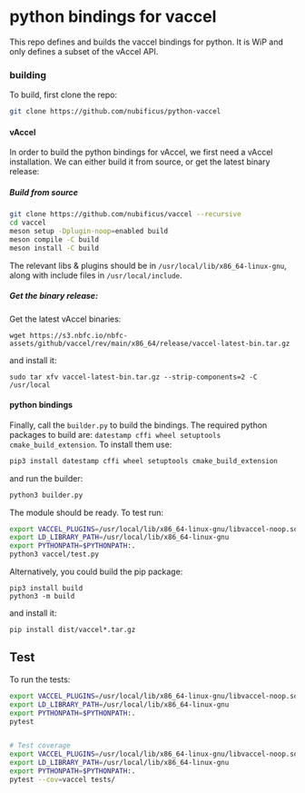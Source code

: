 # python bindings for vaccel

This repo defines and builds the vaccel bindings for python. It is WiP and only
defines a subset of the vAccel API.


### building

To build, first clone the repo:

```bash
git clone https://github.com/nubificus/python-vaccel
```

#### vAccel

In order to build the python bindings for vAccel, we first need a vAccel
installation. We can either build it from source, or get the latest binary
release:

##### Build from source

```bash
git clone https://github.com/nubificus/vaccel --recursive
cd vaccel
meson setup -Dplugin-noop=enabled build
meson compile -C build
meson install -C build

```

The relevant libs & plugins should be in `/usr/local/lib/x86_64-linux-gnu`, along with include
files in `/usr/local/include`.

##### Get the binary release:

Get the latest vAccel binaries:

```
wget https://s3.nbfc.io/nbfc-assets/github/vaccel/rev/main/x86_64/release/vaccel-latest-bin.tar.gz
```

and install it:

```
sudo tar xfv vaccel-latest-bin.tar.gz --strip-components=2 -C /usr/local
```

#### python bindings

Finally, call the `builder.py` to build the bindings. The required python
packages to build are: `datestamp cffi wheel setuptools cmake_build_extension`.
To install them use:

```bash
pip3 install datestamp cffi wheel setuptools cmake_build_extension
```

and run the builder:

```bash
python3 builder.py
```

The module should be ready. To test run:

```bash
export VACCEL_PLUGINS=/usr/local/lib/x86_64-linux-gnu/libvaccel-noop.so 
export LD_LIBRARY_PATH=/usr/local/lib/x86_64-linux-gnu
export PYTHONPATH=$PYTHONPATH:. 
python3 vaccel/test.py
```
Alternatively, you could build the pip package:

```
pip3 install build
python3 -m build
```

and install it:

```
pip install dist/vaccel*.tar.gz
```

## Test

To run the tests:

```bash
export VACCEL_PLUGINS=/usr/local/lib/x86_64-linux-gnu/libvaccel-noop.so 
export LD_LIBRARY_PATH=/usr/local/lib/x86_64-linux-gnu
export PYTHONPATH=$PYTHONPATH:. 
pytest


# Test coverage
export VACCEL_PLUGINS=/usr/local/lib/x86_64-linux-gnu/libvaccel-noop.so 
export LD_LIBRARY_PATH=/usr/local/lib/x86_64-linux-gnu
export PYTHONPATH=$PYTHONPATH:. 
pytest --cov=vaccel tests/
```
